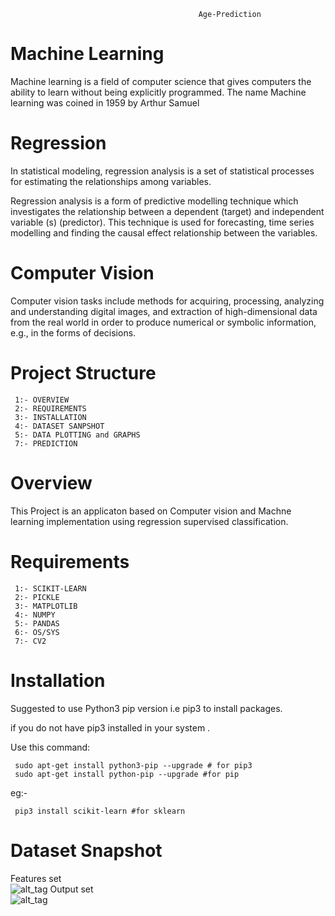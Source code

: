                                               Age-Prediction 

# Machine Learning
Machine learning is a field of computer science that gives computers the ability to learn without being explicitly programmed. The name Machine learning was coined in 1959 by Arthur Samuel

# Regression
In statistical modeling, regression analysis is a set of statistical processes for estimating the relationships among variables.

 Regression analysis is a form of predictive modelling technique which investigates the relationship between a dependent (target) and independent variable (s) (predictor). This technique is used for forecasting, time series modelling and finding the causal effect relationship between the variables.

# Computer Vision
Computer vision tasks include methods for acquiring, processing, analyzing and understanding digital images, and extraction of high-dimensional data from the real world in order to produce numerical or symbolic information, e.g., in the forms of decisions.

# Project Structure
     1:- OVERVIEW
     2:- REQUIREMENTS
     3:- INSTALLATION
     4:- DATASET SANPSHOT
     5:- DATA PLOTTING and GRAPHS
     7:- PREDICTION

# Overview
This Project is an applicaton based on Computer vision and Machne learning implementation using regression supervised classification.

# Requirements
     1:- SCIKIT-LEARN
     2:- PICKLE
     3:- MATPLOTLIB
     4:- NUMPY
     5:- PANDAS
     6:- OS/SYS
     7:- CV2
     
# Installation
Suggested to use Python3 pip version i.e pip3 to install packages.

if you do not have pip3 installed in your system .

Use this command:

     sudo apt-get install python3-pip --upgrade # for pip3
     sudo apt-get install python-pip --upgrade #for pip 
eg:-

     pip3 install scikit-learn #for sklearn 
     
# Dataset Snapshot
Features set                 
![alt_tag](https://github.com/vshantam/Age-Prediction/blob/master/Analysis/Screenshot%20(20).png)
Output set                   
![alt_tag](https://github.com/vshantam/Age-Prediction/blob/master/Analysis/Screenshot%20(21).png)
